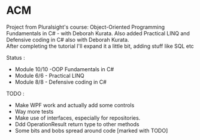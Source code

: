 # ACM
Project from Pluralsight's course: Object-Oriented Programming Fundamentals in C# - with Deborah Kurata. Also added Practical LINQ and Defensive coding in C# also with Deborah Kurata. <br /> 
After completing the tutorial I'll expand it a little bit, adding stuff like SQL etc

Status : 
* Module 10/10 -OOP Fundamentals in C#
* Module 6/6 - Practical LINQ
* Module 8/8 - Defensive coding in C#

TODO :
* Make WPF work and actually add some controls
* Way more tests
* Make use of interfaces, especially for repositories.
* Ddd OperationResult return type to other methods
* Some bits and bobs spread around code [marked with TODO]
